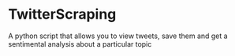 # TwitterScraping
A python script that allows you to view tweets, save them and get a sentimental analysis about a particular topic
